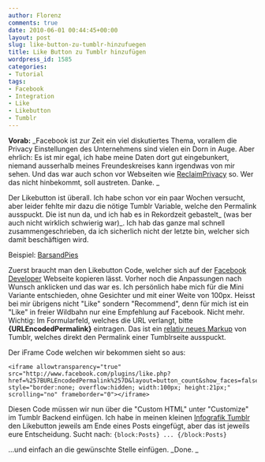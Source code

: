 ```yaml
---
author: Florenz
comments: true
date: 2010-06-01 00:44:45+00:00
layout: post
slug: like-button-zu-tumblr-hinzufuegen
title: Like Button zu Tumblr hinzufügen
wordpress_id: 1585
categories:
- Tutorial
tags:
- Facebook
- Integration
- Like
- Likebutton
- Tumblr
---
```


**Vorab:** _Facebook ist zur Zeit ein viel diskutiertes Thema, vorallem die Privacy Einstellungen des Unternehmens sind vielen ein Dorn in Auge. Aber ehrlich: Es ist mir egal, ich habe meine Daten dort gut eingebunkert, niemand ausserhalb meines Freundeskreises kann irgendwas von mir sehen. Und das war auch schon vor Webseiten wie [ReclaimPrivacy](http://www.reclaimprivacy.org/) so. Wer das nicht hinbekommt, soll austreten. Danke. _

Der Likebutton ist überall. Ich habe schon vor ein paar Wochen versucht, aber leider fehlte mir dazu die nötige Tumblr Variable, welche den Permalink ausspuckt. Die ist nun da, und ich hab es in Rekordzeit gebastelt_ (was ber auch nicht wirklich schwierig war)_. Ich hab das ganze mal schnell zusammengeschrieben, da ich sicherlich nicht der letzte bin, welcher sich damit beschäftigen wird. 

Beispiel: [BarsandPies](http://barsandpies.tumblr.com)

Zuerst braucht man den Likebutton Code, welcher sich auf der [Facebook Developer](http://developers.facebook.com/docs/reference/plugins/like) Webseite kopieren lässt. Vorher noch die Anpassungen nach Wunsch anklicken und das war es. Ich persönlich habe mich für die Mini Variante entschieden, ohne Gesichter und mit einer Weite von 100px. Heisst bei mir übrigens nicht "Like" sondern "Recommend", denn für mich ist ein "Like" in freier Wildbahn nur eine Empfehlung auf Facebook. Nicht mehr. 
Wichtig: Im Formularfeld, welches die URL verlangt, bitte **{URLEncodedPermalink}** eintragen. Das ist ein [relativ neues Markup](http://staff.tumblr.com/post/553885501/urlencoded-theme-variable-transformation) von Tumblr, welches direkt den Permalink einer Tumblrseite ausspuckt. 

Der iFrame Code welchen wir bekommen sieht so aus:

    
    <iframe allowtransparency="true" src="http://www.facebook.com/plugins/like.php?href=%257BURLEncodedPermalink%257D&layout=button_count&show_faces=false&width=100&action=recommend&font&colorscheme=light&height=21" style="border:none; overflow:hidden; width:100px; height:21px;" scrolling="no" frameborder="0"></iframe>



Diesen Code müssen wir nun über die "Custom HTML" unter "Customize" im Tumblr Backend einfügen. Ich habe in meinen kleinen [Infografik Tumblr](http://barsandpies.tumblr.com) den Likebutton jeweils am Ende eines Posts eingefügt, aber das ist jeweils eure Entscheidung. Sucht nach: 
`{block:Posts}
...
{/block:Posts} `

...und einfach an die gewünschte Stelle einfügen. _Done. _
